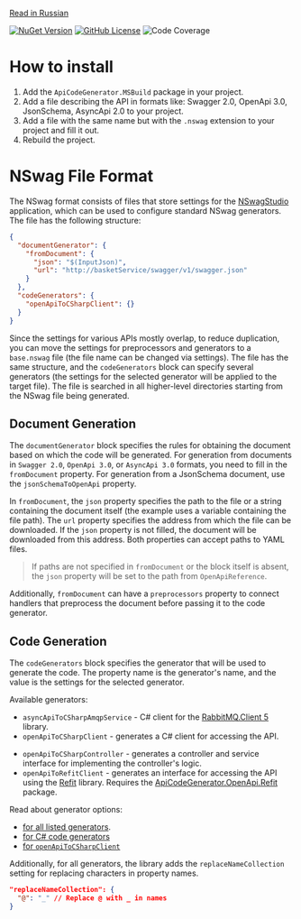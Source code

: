 [Read in Russian](README_RU.MD)

[![NuGet Version](https://img.shields.io/nuget/vpre/ApiCodeGenerator.MSBuild?style=flat-square)](https://www.nuget.org/packages/ApiCodeGenerator.MSBuild)
[![GitHub License](https://img.shields.io/github/license/MobileTeleSystems/ApiCodeGenerator?style=flat-square)](https://github.com/MobileTeleSystems/ApiCodeGenerator/blob/dev/LICENSE)
![Code Coverage](https://img.shields.io/badge/84.90%25-z?style=flat-square&label=coverage) <!-- 
Before setting up the workflow, the coverage percentage is taken from the IDE  -->

# How to install

1. Add the `ApiCodeGenerator.MSBuild` package in your project.
2. Add a file describing the API in formats like: Swagger 2.0, OpenApi 3.0, JsonSchema, AsyncApi 2.0 to your project.
3. Add a file with the same name but with the `.nswag` extension to your project and fill it out.
4. Rebuild the project.

# NSwag File Format
<!-- > To use hints while editing the file, you can connect the `nswag-shema.json` file from this repository to your editor. -->

The NSwag format consists of files that store settings for the [NSwagStudio](https://github.com/RicoSuter/NSwag/wiki/NSwagStudio) application, which can be used to configure standard NSwag generators.
The file has the following structure:
```json
{
  "documentGenerator": {
    "fromDocument": {
      "json": "$(InputJson)",
      "url": "http://basketService/swagger/v1/swagger.json"
    }
  },
  "codeGenerators": {
    "openApiToCSharpClient": {}
  }
}
```
Since the settings for various APIs mostly overlap, to reduce duplication, you can move the settings for preprocessors and generators to a `base.nswag` file (the file name can be changed via settings). The file has the same structure, and the `codeGenerators` block can specify several generators (the settings for the selected generator will be applied to the target file). The file is searched in all higher-level directories starting from the NSwag file being generated.

## Document Generation
The `documentGenerator` block specifies the rules for obtaining the document based on which the code will be generated. For generation from documents in `Swagger 2.0`, `OpenApi 3.0`, or `AsyncApi 3.0` formats, you need to fill in the `fromDocument` property. For generation from a JsonSchema document, use the `jsonSchemaToOpenApi` property.

In `fromDocument`, the `json` property specifies the path to the file or a string containing the document itself (the example uses a variable containing the file path). The `url` property specifies the address from which the file can be downloaded. If the `json` property is not filled, the document will be downloaded from this address. Both properties can accept paths to YAML files.

> If paths are not specified in `fromDocument` or the block itself is absent, the `json` property will be set to the path from `OpenApiReference`.

Additionally, `fromDocument` can have a `preprocessors` property to connect handlers that preprocess the document before passing it to the code generator.

## Code Generation
The `codeGenerators` block specifies the generator that will be used to generate the code. The property name is the generator's name, and the value is the settings for the selected generator.

Available generators:
* `asyncApiToCSharpAmqpService` - C# client for the [RabbitMQ.Client 5](https://www.nuget.org/packages/RabbitMQ.Client/5.2.0) library.
* `openApiToCSharpClient` - generates a C# client for accessing the API.
<!-- * `openApiToTypeScriptClient` - generates a TypeScript client for accessing the API. -->
* `openApiToCSharpController` - generates a controller and service interface for implementing the controller's logic.
* `openApiToRefitClient` - generates an interface for accessing the API using the [Refit](https://github.com/reactiveui/refit) library. Requires the [ApiCodeGenerator.OpenApi.Refit](https://github.com/MobileTeleSystems/ApiCodeGenerator.OpenApi.Refit) package.

<!-- > ⚠ If you use the `openApiToTypeScriptClient` generator, you need to replace the generator in the project for the corresponding OpenApiReference.
> ```xml
>  <OpenApiReference Update="@(OpenApiReference)">
>         <CodeGenerator>OacgTypeScript</CodeGenerator>
>       </OpenApiReference>
>  ``` -->

Read about generator options:
 - [for all listed generators](https://github.com/RicoSuter/NSwag/wiki/NSwag-Configuration-Document).
 - [for C# code generators](https://github.com/RicoSuter/NSwag/wiki/CSharpGeneratorBaseSettings)
 - [for `openApiToCSharpClient`](https://github.com/RicoSuter/NSwag/wiki/CSharpClientGeneratorSettings)
 <!-- - [for `openApiToTypescriptClient`](https://github.com/RicoSuter/NSwag/wiki/TypeScriptClientGeneratorSettings) -->

Additionally, for all generators, the library adds the `replaceNameCollection` setting for replacing characters in property names.
```json
"replaceNameCollection": {
  "@": "_" // Replace @ with _ in names
}
